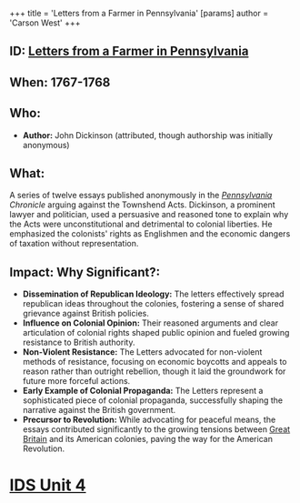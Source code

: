 +++
 title = 'Letters from a Farmer in Pennsylvania'
[params]
	author = 'Carson West'
+++
## ID: [Letters from a Farmer in Pennsylvania](./../letters-from-a-farmer-in-pennsylvania/) 
## When: 1767-1768

## Who: 
* **Author:** John Dickinson (attributed, though authorship was initially anonymous)

## What: 
A series of twelve essays published anonymously in the *[Pennsylvania](./../pennsylvania/) Chronicle* arguing against the Townshend Acts.  Dickinson, a prominent lawyer and politician, used a persuasive and reasoned tone to explain why the Acts were unconstitutional and detrimental to colonial liberties. He emphasized the colonists' rights as Englishmen and the economic dangers of taxation without representation.

## Impact: Why Significant?: 
* **Dissemination of Republican Ideology:** The letters effectively spread republican ideas throughout the colonies, fostering a sense of shared grievance against British policies.
* **Influence on Colonial Opinion:**  Their reasoned arguments and clear articulation of colonial rights shaped public opinion and fueled growing resistance to British authority.
* **Non-Violent Resistance:**  The Letters advocated for non-violent methods of resistance, focusing on economic boycotts and appeals to reason rather than outright rebellion, though it laid the groundwork for future more forceful actions.
* **Early Example of Colonial Propaganda:** The Letters represent a sophisticated piece of colonial propaganda, successfully shaping the narrative against the British government.
* **Precursor to Revolution:** While advocating for peaceful means, the essays contributed significantly to the growing tensions between [Great Britain](./../great-britain/) and its American colonies, paving the way for the American Revolution.


# [IDS Unit 4](./../ids-unit-4/)
